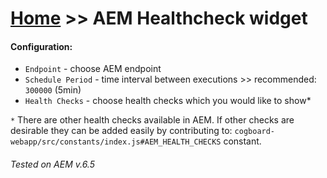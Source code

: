 # [Home](/cogboard/) >> AEM Healthcheck widget

#### Configuration:
* `Endpoint` - choose AEM endpoint
* `Schedule Period` - time interval between executions >> recommended: `300000` (5min)
* `Health Checks` - choose health checks which you would like to show*

`*` There are other health checks available in AEM. If other checks are desirable they can be added easily by contributing to: 
`cogboard-webapp/src/constants/index.js#AEM_HEALTH_CHECKS` constant.

###### Tested on AEM v.6.5